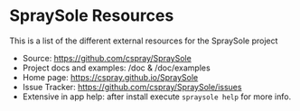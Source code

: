 # SpraySole Resources

This is a list of the different external resources for the SpraySole project

- Source: https://github.com/cspray/SpraySole
- Project docs and examples: /doc & /doc/examples
- Home page: https://cspray.github.io/SpraySole
- Issue Tracker: https://github.com/cspray/SpraySole/issues
- Extensive in app help: after install execute `spraysole help` for more info.
